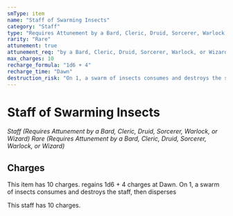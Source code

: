 ```yaml
---
smType: item
name: "Staff of Swarming Insects"
category: "Staff"
type: "Requires Attunement by a Bard, Cleric, Druid, Sorcerer, Warlock, or Wizard"
rarity: "Rare"
attunement: true
attunement_req: "by a Bard, Cleric, Druid, Sorcerer, Warlock, or Wizard"
max_charges: 10
recharge_formula: "1d6 + 4"
recharge_time: "Dawn"
destruction_risk: "On 1, a swarm of insects consumes and destroys the staff, then disperses"
---
```


# Staff of Swarming Insects
*Staff (Requires Attunement by a Bard, Cleric, Druid, Sorcerer, Warlock, or Wizard) Rare (Requires Attunement by a Bard, Cleric, Druid, Sorcerer, Warlock, or Wizard)*

## Charges

This item has 10 charges.
regains 1d6 + 4 charges at Dawn.
On 1, a swarm of insects consumes and destroys the staff, then disperses

This staff has 10 charges.
